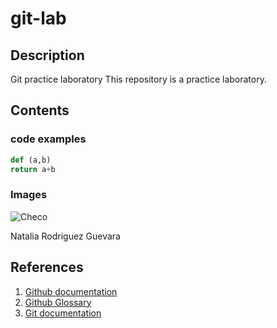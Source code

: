 # git-lab

## Description

Git practice laboratory
This repository is a practice laboratory.

## Contents
### code examples
```Python
def (a,b)
return a+b
```

### Images
![Checo](https://github.com/natrogue28/git-lab/blob/e33cc7d0aef94be3830ad4c7cbc6271feb995db2/sergio-perez-red-bull-racing-i.jpg)

Natalia Rodriguez Guevara

## References
1. [Github documentation](https://docs.github.com/en)
2. [Github Glossary](https://docs.github.com/en/get-started/learning-about-github/github-glossary)
3. [Git documentation](https://git-scm.com/doc)


